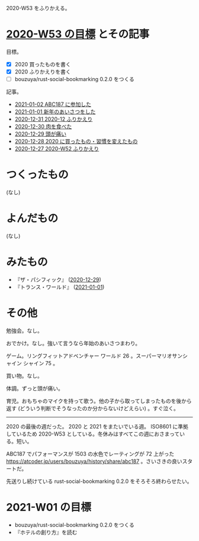 2020-W53 をふりかえる。

# [2020-W53 の目標][2020-12-27] とその記事

目標。

- [x] 2020 買ったものを書く
- [x] 2020 ふりかえりを書く
- [ ] bouzuya/rust-social-bookmarking 0.2.0 をつくる

記事。

- [2021-01-02 ABC187 に参加した][2021-01-02]
- [2021-01-01 新年のあいさつをした][2021-01-01]
- [2020-12-31 2020-12 ふりかえり][2020-12-31]
- [2020-12-30 肉を食べた][2020-12-30]
- [2020-12-29 頭が痛い][2020-12-29]
- [2020-12-28 2020 に買ったもの・習慣を変えたもの][2020-12-28]
- [2020-12-27 2020-W52 ふりかえり][2020-12-27]

# つくったもの

(なし)

# よんだもの

(なし)

# みたもの

- 『ザ・パシフィック』 ([2020-12-29][])
- 『トランス・ワールド』 ([2021-01-01][])

# その他

勉強会。なし。

おでかけ。なし。強いて言うなら年始のあいさつまわり。

ゲーム。リングフィットアドベンチャー ワールド 26 。スーパーマリオサンシャイン シャイン 75 。

買い物。なし。

体調。ずっと頭が痛い。

育児。おもちゃのマイクを持って歌う。他の子から取ってしまったものを後から返す (どういう判断でそうなったのか分からないけどえらい) 。すぐ泣く。

---

2020 の最後の週だった。 2020 と 2021 をまたいでいる週。 ISO8601 に準拠しているため 2020-W53 としている。冬休みはすべてこの週におさまっている。短い。

ABC187 でパフォーマンスが 1503 の水色でレーティングが 72 上がった <https://atcoder.jp/users/bouzuya/history/share/abc187> 。さいさきの良いスタートだ。

先送りし続けている rust-social-bookmarking 0.2.0 をそろそろ終わらせたい。

# 2021-W01 の目標

- bouzuya/rust-social-bookmarking 0.2.0 をつくる
- 『ホテルの創り方』を読む

[2020-12-27]: https://blog.bouzuya.net/2020/12/27/
[2021-01-02]: https://blog.bouzuya.net/2021/01/02/
[2021-01-01]: https://blog.bouzuya.net/2021/01/01/
[2020-12-31]: https://blog.bouzuya.net/2020/12/31/
[2020-12-30]: https://blog.bouzuya.net/2020/12/30/
[2020-12-29]: https://blog.bouzuya.net/2020/12/29/
[2020-12-28]: https://blog.bouzuya.net/2020/12/28/
